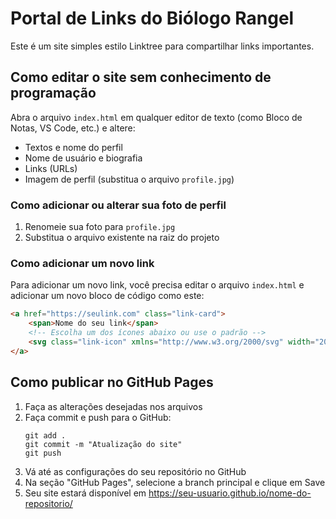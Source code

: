# Portal de Links do Biólogo Rangel

Este é um site simples estilo Linktree para compartilhar links importantes.

## Como editar o site sem conhecimento de programação

Abra o arquivo `index.html` em qualquer editor de texto (como Bloco de Notas, VS Code, etc.) e altere:
- Textos e nome do perfil
- Nome de usuário e biografia
- Links (URLs)
- Imagem de perfil (substitua o arquivo `profile.jpg`)

### Como adicionar ou alterar sua foto de perfil

1. Renomeie sua foto para `profile.jpg`
2. Substitua o arquivo existente na raiz do projeto

### Como adicionar um novo link

Para adicionar um novo link, você precisa editar o arquivo `index.html` e adicionar um novo bloco de código como este:

```html
<a href="https://seulink.com" class="link-card">
    <span>Nome do seu link</span>
    <!-- Escolha um dos ícones abaixo ou use o padrão -->
    <svg class="link-icon" xmlns="http://www.w3.org/2000/svg" width="20" height="20" viewBox="0 0 24 24" fill="none" stroke="currentColor" stroke-width="2" stroke-linecap="round" stroke-linejoin="round"><path d="M7 7h10v10" /><path d="M7 17 17 7" /></svg>
</a>
```

## Como publicar no GitHub Pages

1. Faça as alterações desejadas nos arquivos
2. Faça commit e push para o GitHub:
   ```
   git add .
   git commit -m "Atualização do site"
   git push
   ```
3. Vá até as configurações do seu repositório no GitHub
4. Na seção "GitHub Pages", selecione a branch principal e clique em Save
5. Seu site estará disponível em https://seu-usuario.github.io/nome-do-repositorio/
